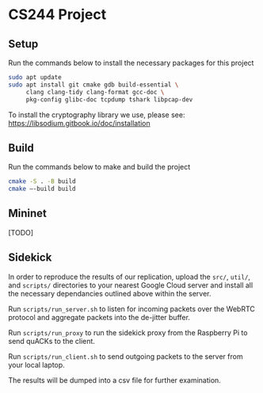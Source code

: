 # CS244 Project

## Setup
Run the commands below to install the necessary packages for this project

```bash
sudo apt update
sudo apt install git cmake gdb build-essential \
     clang clang-tidy clang-format gcc-doc \
     pkg-config glibc-doc tcpdump tshark libpcap-dev
```

To install the cryptography library we use, please see: https://libsodium.gitbook.io/doc/installation

## Build
Run the commands below to make and build the project

```bash
cmake -S . -B build
cmake —-build build
```

## Mininet

[TODO]

## Sidekick

In order to reproduce the results of our replication, upload the `src/`, `util/`, and `scripts/` directories to your nearest Google Cloud server and
install all the necessary dependancies outlined above within the server. 

Run `scripts/run_server.sh` to listen for incoming packets over the WebRTC protocol and aggregate packets into the de-jitter buffer.

Run `scripts/run_proxy` to run the sidekick proxy from the Raspberry Pi to send quACKs to the client. 

Run `scripts/run_client.sh` to send outgoing packets to the server from your local laptop.

The results will be dumped into a csv file for further examination.